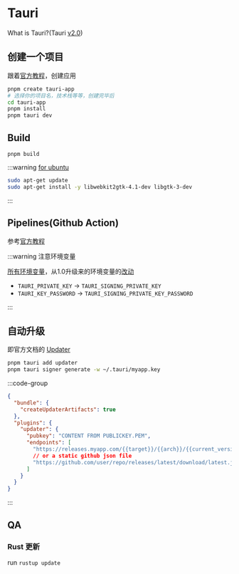 # Tauri

What is Tauri?(Tauri [v2.0](https://v2.tauri.app/start/))

## 创建一个项目

跟着[官方教程](https://v2.tauri.app/start/create-project/)，创建应用

```bash
pnpm create tauri-app
# 选择你的项目名，技术栈等等，创建完毕后
cd tauri-app
pnpm install
pnpm tauri dev
```

## Build

`pnpm build`

:::warning [for ubuntu](https://v2.tauri.app/distribute/debian/)

```bash
sudo apt-get update
sudo apt-get install -y libwebkit2gtk-4.1-dev libgtk-3-dev
```

:::

## Pipelines(Github Action)

参考[官方教程](https://v2.tauri.app/distribute/pipelines/github/)

:::warning 注意环境变量

[所有环境变量](https://v2.tauri.app/reference/environment-variables/)，从1.0升级来的环境变量的[改动](https://v2.tauri.app/start/migrate/from-tauri-1/#environment-variables-changes)

- `TAURI_PRIVATE_KEY` -> `TAURI_SIGNING_PRIVATE_KEY`
- `TAURI_KEY_PASSWORD` -> `TAURI_SIGNING_PRIVATE_KEY_PASSWORD`

:::

## 自动升级

即官方文档的 [Updater](https://v2.tauri.app/plugin/updater/)

```bash
pnpm tauri add updater
pnpm tauri signer generate -w ~/.tauri/myapp.key
```

:::code-group

```json [tauri.conf.json]
{
  "bundle": {
    "createUpdaterArtifacts": true
  },
  "plugins": {
    "updater": {
      "pubkey": "CONTENT FROM PUBLICKEY.PEM",
      "endpoints": [
        "https://releases.myapp.com/{{target}}/{{arch}}/{{current_version}}",
        // or a static github json file
        "https://github.com/user/repo/releases/latest/download/latest.json"
      ]
    }
  }
}
```

:::

## QA

### Rust 更新

run `rustup update`
